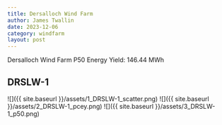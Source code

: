 ```yaml
---
title: Dersalloch Wind Farm
author: James Twallin
date: 2023-12-06
category: windfarm
layout: post
---
```

Dersalloch Wind Farm P50 Energy Yield: 146.44 MWh

DRSLW-1
-------------
![]({{ site.baseurl }}/assets/1_DRSLW-1_scatter.png)
![]({{ site.baseurl }}/assets/2_DRSLW-1_pcey.png)
![]({{ site.baseurl }}/assets/3_DRSLW-1_p50.png)

